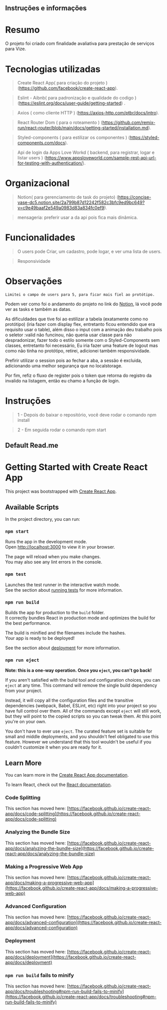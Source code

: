 ## Instruções e informações
# Resumo
O projeto foi criado com finalidade avaliativa para prestação de serviços para Vize.
# Tecnologias utilizadas
> Create React App( para criação do projeto ) (https://github.com/facebook/create-react-app).

> Eslint - Aibnb( para padronização e qualidade do codigo ) (https://eslint.org/docs/user-guide/getting-started) .

> Axios ( como cliente HTTP ) (https://axios-http.com/ptbr/docs/intro).

> React Router Dom ( para o roteamento ) (https://github.com/remix-run/react-router/blob/main/docs/getting-started/installation.md).

> Styled-components ( para estilizar os componentes ) (https://styled-components.com/docs).

> Api de login da Apps Love Workd ( backend, para registrar, logar e listar users ) (https://www.appsloveworld.com/sample-rest-api-url-for-testing-with-authentication/).


# Organizacional
> Notion( para gerenciamento de task do projeto) (https://concise-vase-dc5.notion.site/2a799b87d12242f582c3bfc9ed9bc649?v=c9e49baaf2e549a0983d83a834fc0ef9).

> mensageria: preferir usar a da api pois fica mais dinâmica. 
# Funcionalidades

> O users pode Criar, um cadastro, pode logar, e ver uma lista de users.

> Responsividade
# Observações

    Limitei o campo de users para 5, para ficar mais fiel ao protótipo.
Podem ver como foi o andamento do projeto no link do [Notion](https://concise-vase-dc5.notion.site/2a799b87d12242f582c3bfc9ed9bc649?v=c9e49baaf2e549a0983d83a834fc0ef9), lá você pode ver as tasks e também as datas.

As dificuldades que tive foi ao estilizar a tabela (exatamente como no protótipo) (iria fazer com display flex, entretanto ficou entendido que era requisito usar o table), além disso o input com a animação deu trabalho pois o seletor :valid não funcinou, não queria usar classe para não despradonizar, fazer todo o estilo somente com o Styled-Components sem classes, entretanto foi necessário, Eu iria fazer uma feature de logout mas como não tinha no protótipo, retirei, adicionei também responsividade.

Prefirir utilizar o session pois ao fechar a aba, a sessão é excluida, adicionando uma melhor segurança que no localstorage.

Por fim, refiz o fluxo de register pois o token que retorna do registro da invalido na listagem, então eu chamo a função de login.

# Instruções

> 1 - Depois do baixar o repositório, você deve rodar o comando npm install

> 2 - Em seguida rodar o comando npm start

## Default Read.me

# Getting Started with Create React App

This project was bootstrapped with [Create React App](https://github.com/facebook/create-react-app).

## Available Scripts

In the project directory, you can run:

### `npm start`

Runs the app in the development mode.\
Open [http://localhost:3000](http://localhost:3000) to view it in your browser.

The page will reload when you make changes.\
You may also see any lint errors in the console.

### `npm test`

Launches the test runner in the interactive watch mode.\
See the section about [running tests](https://facebook.github.io/create-react-app/docs/running-tests) for more information.

### `npm run build`

Builds the app for production to the `build` folder.\
It correctly bundles React in production mode and optimizes the build for the best performance.

The build is minified and the filenames include the hashes.\
Your app is ready to be deployed!

See the section about [deployment](https://facebook.github.io/create-react-app/docs/deployment) for more information.

### `npm run eject`

**Note: this is a one-way operation. Once you `eject`, you can't go back!**

If you aren't satisfied with the build tool and configuration choices, you can `eject` at any time. This command will remove the single build dependency from your project.

Instead, it will copy all the configuration files and the transitive dependencies (webpack, Babel, ESLint, etc) right into your project so you have full control over them. All of the commands except `eject` will still work, but they will point to the copied scripts so you can tweak them. At this point you're on your own.

You don't have to ever use `eject`. The curated feature set is suitable for small and middle deployments, and you shouldn't feel obligated to use this feature. However we understand that this tool wouldn't be useful if you couldn't customize it when you are ready for it.

## Learn More

You can learn more in the [Create React App documentation](https://facebook.github.io/create-react-app/docs/getting-started).

To learn React, check out the [React documentation](https://reactjs.org/).

### Code Splitting

This section has moved here: [https://facebook.github.io/create-react-app/docs/code-splitting](https://facebook.github.io/create-react-app/docs/code-splitting)

### Analyzing the Bundle Size

This section has moved here: [https://facebook.github.io/create-react-app/docs/analyzing-the-bundle-size](https://facebook.github.io/create-react-app/docs/analyzing-the-bundle-size)

### Making a Progressive Web App

This section has moved here: [https://facebook.github.io/create-react-app/docs/making-a-progressive-web-app](https://facebook.github.io/create-react-app/docs/making-a-progressive-web-app)

### Advanced Configuration

This section has moved here: [https://facebook.github.io/create-react-app/docs/advanced-configuration](https://facebook.github.io/create-react-app/docs/advanced-configuration)

### Deployment

This section has moved here: [https://facebook.github.io/create-react-app/docs/deployment](https://facebook.github.io/create-react-app/docs/deployment)

### `npm run build` fails to minify

This section has moved here: [https://facebook.github.io/create-react-app/docs/troubleshooting#npm-run-build-fails-to-minify](https://facebook.github.io/create-react-app/docs/troubleshooting#npm-run-build-fails-to-minify)
